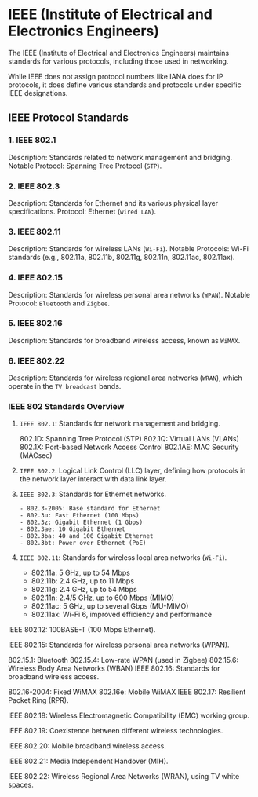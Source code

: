 # IEEE (Institute of Electrical and Electronics Engineers)

The IEEE (Institute of Electrical and Electronics Engineers) maintains standards for various protocols, including those used in networking.

While IEEE does not assign protocol numbers like IANA does for IP protocols, it does define various standards and protocols under specific IEEE designations.

## IEEE Protocol Standards

### 1. IEEE 802.1

Description: Standards related to network management and bridging.
Notable Protocol: Spanning Tree Protocol (`STP`).

### 2. IEEE 802.3

Description: Standards for Ethernet and its various physical layer specifications.
Protocol: Ethernet (`wired LAN`).

### 3. IEEE 802.11

Description: Standards for wireless LANs (`Wi-Fi`).
Notable Protocols: Wi-Fi standards (e.g., 802.11a, 802.11b, 802.11g, 802.11n, 802.11ac, 802.11ax).

### 4. IEEE 802.15

Description: Standards for wireless personal area networks (`WPAN`).
Notable Protocol: `Bluetooth` and `Zigbee`.

### 5. IEEE 802.16

Description: Standards for broadband wireless access, known as `WiMAX`.

### 6. IEEE 802.22

Description: Standards for wireless regional area networks (`WRAN`), which operate in the `TV broadcast` bands.

### IEEE 802 Standards Overview

1.  `IEEE 802.1`: Standards for network management and bridging.

    802.1D: Spanning Tree Protocol (STP)
    802.1Q: Virtual LANs (VLANs)
    802.1X: Port-based Network Access Control
    802.1AE: MAC Security (MACsec)

2.  `IEEE 802.2`: Logical Link Control (LLC) layer, defining how protocols in the network layer interact with data link layer.

3.  `IEEE 802.3`: Standards for Ethernet networks.

        - 802.3-2005: Base standard for Ethernet
        - 802.3u: Fast Ethernet (100 Mbps)
        - 802.3z: Gigabit Ethernet (1 Gbps)
        - 802.3ae: 10 Gigabit Ethernet
        - 802.3ba: 40 and 100 Gigabit Ethernet
        - 802.3bt: Power over Ethernet (PoE)

4. `IEEE 802.11`: Standards for wireless local area networks (`Wi-Fi`).

    - 802.11a: 5 GHz, up to 54 Mbps
    - 802.11b: 2.4 GHz, up to 11 Mbps
    - 802.11g: 2.4 GHz, up to 54 Mbps
    - 802.11n: 2.4/5 GHz, up to 600 Mbps (MIMO)
    - 802.11ac: 5 GHz, up to several Gbps (MU-MIMO)
    - 802.11ax: Wi-Fi 6, improved efficiency and performance
    
IEEE 802.12: 100BASE-T (100 Mbps Ethernet).

IEEE 802.15: Standards for wireless personal area networks (WPAN).

802.15.1: Bluetooth
802.15.4: Low-rate WPAN (used in Zigbee)
802.15.6: Wireless Body Area Networks (WBAN)
IEEE 802.16: Standards for broadband wireless access.

802.16-2004: Fixed WiMAX
802.16e: Mobile WiMAX
IEEE 802.17: Resilient Packet Ring (RPR).

IEEE 802.18: Wireless Electromagnetic Compatibility (EMC) working group.

IEEE 802.19: Coexistence between different wireless technologies.

IEEE 802.20: Mobile broadband wireless access.

IEEE 802.21: Media Independent Handover (MIH).

IEEE 802.22: Wireless Regional Area Networks (WRAN), using TV white spaces.
